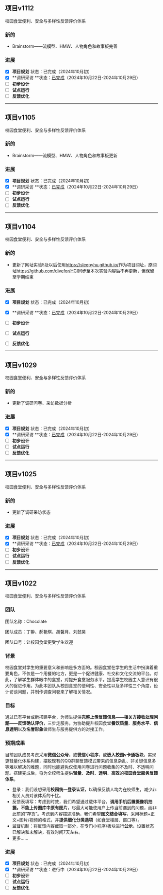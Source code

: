 ## 项目v1112

校园食堂便利、安全与多样性反馈评价体系

### 新的

- Brainstorm——流模型、HMW、人物角色和故事板完善

### 进展

- [x] **项目规划** 状态：已完成（2024年10月初）
- [x] **调研采访 **状态：[已完成](https://sleepyhu.github.io/)（2024年10月22日-2024年10月29日）
- [ ] **初步设计**
- [ ] **试点运行**
- [ ] **反馈优化**

------

## 项目v1105

校园食堂便利、安全与多样性反馈评价体系

### 新的

- Brainstorm——流模型、HMW、人物角色和故事板更新

### 进展

- [x] **项目规划** 状态：已完成（2024年10月初）
- [x] **调研采访 **状态：[已完成](https://sleepyhu.github.io/)（2024年10月22日-2024年10月29日）
- [ ] **初步设计**
- [ ] **试点运行**
- [ ] **反馈优化**

------

## 项目v1104

校园食堂便利、安全与多样性反馈评价体系

### 新的

- 更新了网址实验5及以后使用<https://sleepyhu.github.io/>作为项目网址，原网址<https://github.com/divefor/HCI>同步至本次实验内容后不再更新，但保留至学期结束

### 进展

- [x] **项目规划** 状态：已完成（2024年10月初）
- [x] **调研采访 **状态：[已完成](https://sleepyhu.github.io/)（2024年10月22日-2024年10月29日）
- [ ] **初步设计**
- [ ] **试点运行**
- [ ] **反馈优化**



------

## 项目v1029

校园食堂便利、安全与多样性反馈评价体系

### 新的

- 更新了调研问卷、采访数据分析

### 进展

- [x] **项目规划** 状态：已完成（2024年10月初）
- [x] **调研采访 **状态：[已完成](https://github.com/divefor/HCI)（2024年10月22日-2024年10月29日）
- [ ] **初步设计**
- [ ] **试点运行**
- [ ] **反馈优化**

------

## 项目v1025

校园食堂便利、安全与多样性反馈评价体系

### 新的

- 更新了调研采访状态

### 进展

- [x] **项目规划** 状态：已完成（2024年10月初）
- [x] **调研采访 **状态：[已完成](https://github.com/divefor/HCI)（2024年10月22日-2024年10月29日）
- [ ] **初步设计**
- [ ] **试点运行**
- [ ] **反馈优化**

------

## 项目v1022

校园食堂便利、安全与多样性反馈评价体系

### 团队

团队名称：Chocolate

团队成员：丁翀、郝艳琪、胡馨月、刘懿昊

团队口号：让校园食堂更受学生欢迎

### 背景

校园食堂对学生的重要意义和影响是多方面的。校园食堂在学生的生活中扮演着重要角色，不仅是一个用餐的地方，更是一个促进健康、社交和文化交流的平台。对此，了解学生群体眼中的食堂，对提升食堂服务水平，提高学生校园主人意识有很大的促进作用。为此本团队从校园食堂的便利性、安全性以及多样性三个角度，设计访谈问题，并制作调查问卷来了解相关情况。

### 目标

通过已有平台或新搭建平台，为师生提供**完整上传反馈信息——相关方接收处理问题——反馈确认评价**，三步走服务，为协助提升校园食堂**餐饮质量**、**服务水平**、**信息透明**以及**名誉形象**做师生与服务提供方的对接工作。

### 预期成果

目前团队成员考虑采用**微信公众号**，或**微信小程序**，或**嵌入校园v卡通板块**，实现更轻量化体系构建，摆脱现有的QQ群聊反馈模式带来的信息杂乱、非关键信息多等难以解决的难题，同时也能避免仅使用问卷进行问题收集的不及时、不透明问题。搭建完成后，将为全校师生提供**轻量**、**及时**、**透明**、**高效**的**校园食堂服务反馈体系**。

- 登录：我们设想采用**校园统一登录认证**，以确保反馈人均为在校师生，减少非相关人员对该体系的干扰。
- 反馈表填写：考虑到时效，我们希望通过载体平台，**调用手机后置摄像机拍摄，不能上传图库中原有图片**，尽最大可能使用户上传当前遇到的问题，而非此前的“存货”。考虑到内容描述准确，我们希望**图文结合填写**，采用标题+正文+图片/视频的格式，并**提供细化分类选项**（如食堂楼层、窗口等）。
- 监督机制：将反馈内容截取一部分，在专门小程序/板块进行**公示**，设置状态已解决和未解决，有效时间7天左右。
- 更多......

### 进展

- [x] **项目规划** 状态：已完成（2024年10月初）
- [x] **调研采访 **状态：进行中（2024年10月22日-2024年10月29日）
- [ ] **初步设计**
- [ ] **试点运行**
- [ ] **反馈优化**